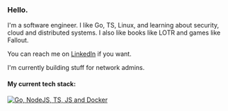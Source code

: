 ### Hello. 

I'm a software engineer. I like Go, TS, Linux, and learning about security, cloud and distributed systems. I also like books like LOTR and games like Fallout.

You can reach me on [LinkedIn](https://www.linkedin.com/in/lucian-anghel-3a25331b6/) if you want.

I'm currently building stuff for network admins.

#### My current tech stack: 
[![Go, NodeJS, TS, JS and Docker](https://skillicons.dev/icons?i=go,nodejs,ts,docker,postgresql,linux)](https://skillicons.dev)
